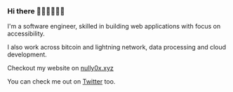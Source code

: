 ### Hi there 👋🏾👋🏽👋🏽

I'm a software engineer, skilled in building web applications with focus on accessibility.

I also work across bitcoin and lightning network, data processing and cloud development.

Checkout my website on [nully0x.xyz](https://www.nully0x.xyz)

You can check me out on [Twitter](https://twitter.com/nully0x) too. 
